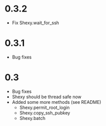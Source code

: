 # 0.3.2

* Fix Shexy.wait_for_ssh

# 0.3.1

* Bug fixes

# 0.3

* Bug fixes
* Shexy should be thread safe now
* Added some more methods (see README)
  - Shexy.permit_root_login
  - Shexy.copy_ssh_pubkey
  - Shexy.batch

